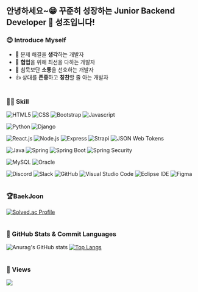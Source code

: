 

## 안녕하세요~😁 꾸준히 성장하는 Junior Backend Developer 🌱 성조입니다!



### 😊 Introduce Myself
- 🤔 문제 해결을 **생각**하는 개발자
- 👯 **협업**을 위해 최선을 다하는 개발자
- 💬 침묵보단 **소통**을 선호하는 개발자
- 👍 상대를 **존중**하고 **칭찬**할 줄 아는 개발자

#
### **👨‍💻 Skill**

<!-- Web Basic -->
<img src="https://img.shields.io/badge/HTML-E34F26?style=flat-square&logo=HTML5&logoColor=white" alt="HTML5"> <img src="https://img.shields.io/badge/CSS-1572B6?style=flat-square&logo=CSS3&logoColor=white" alt="CSS"> <img src="https://img.shields.io/badge/Bootstrap-7952B3?style=flat-square&logo=Bootstrap&logoColor=white" alt="Bootstrap"> <img src="https://img.shields.io/badge/Javascript-F7DF1E?style=flat-square&logo=Javascript&logoColor=white" alt="Javascript"> 


<!-- Python -->
<img src="https://img.shields.io/badge/Python-3776AB?style=flat-square&logo=Python&logoColor=white" alt="Python"> <img src="https://img.shields.io/badge/Django-092E20?style=flat-square&logo=Python&logoColor=white" alt="Django">


<!-- JavaScript -->
<img src="https://img.shields.io/badge/React.js-61DAFB?style=flat-square&logo=React&logoColor=white" alt="React.js"> <img src="https://img.shields.io/badge/Node.js-339933?style=flat-square&logo=Node.js&logoColor=white" alt="Node.js"> <img src="https://img.shields.io/badge/Express-000000?style=flat-square&logo=Express&logoColor=white" alt="Express"> <img src="https://img.shields.io/badge/Strapi-2F2E8B?style=flat-square&logo=Strapi&logoColor=white" alt="Strapi"> <img src="https://img.shields.io/badge/JSON Web Tokens-000000?style=flat-square&logo=JSON Web Tokens&logoColor=white" alt="JSON Web Tokens">


<!-- Java -->
<img src="https://img.shields.io/badge/Java-007396?style=flat-square&logo=Java&logoColor=white" alt="Java"> <img src="https://img.shields.io/badge/Spring-6DB33F?style=flat-square&logo=Spring&logoColor=white" alt="Spring"> <img src="https://img.shields.io/badge/Spring Boot-6DB33F?style=flat-square&logo=Spring&logoColor=white" alt="Spring Boot"> <img src="https://img.shields.io/badge/Spring Security-6DB33FF?style=flat-square&logo=Spring&logoColor=white" alt="Spring Security"> 

<!-- Database -->
<img src="https://img.shields.io/badge/MySQL-4479A1?style=flat-square&logo=MySQL&logoColor=white" alt="MySQL"> <img src="https://img.shields.io/badge/Oracle-F80000?style=flat-square&logo=Oracle&logoColor=white" alt="Oracle"> 

<!-- Tool -->
<img src="https://img.shields.io/badge/Discord-5865F2?style=flat-square&logo=Discord&logoColor=white" alt="Discord"> <img src="https://img.shields.io/badge/Slack-4A154B?style=flat-square&logo=Slack&logoColor=white" alt="Slack"> <img src="https://img.shields.io/badge/GitHub-181717?style=flat-square&logo=GitHub&logoColor=white" alt="GitHub"> <img src="https://img.shields.io/badge/Visual Studio Code-007ACC?style=flat-square&logo=Visual Studio Code&logoColor=white" alt="Visual Studio Code"> <img src="https://img.shields.io/badge/Eclipse IDE-2C2255?style=flat-square&logo=Eclipse IDE&logoColor=white" alt="Eclipse IDE">
<img src="https://img.shields.io/badge/Figma-F24E1E?style=flat-square&logo=Figma&logoColor=white" alt="Figma">


#
### 🏆BaekJoon
[![Solved.ac Profile](http://mazassumnida.wtf/api/v2/generate_badge?boj=seongjo)](https://solved.ac/seongjo/)


#
### 📖 GitHub Stats & Commit Languages
![Anurag's GitHub stats](https://github-readme-stats.vercel.app/api?username=seongjo-seo&show_icons=true&theme=merko)
[![Top Langs](https://github-readme-stats.vercel.app/api/top-langs/?username=seongjo-seo&layout=compact&theme=merko)](https://github.com/anuraghazra/github-readme-stats) 

#
### 👋 Views
<a href="https://hits.seeyoufarm.com"><img src="https://hits.seeyoufarm.com/api/count/incr/badge.svg?url=https%3A%2F%2Fgithub.com%2Fseongjo-seo&count_bg=%236777AE&title_bg=%23C6C3C3&icon=github.svg&icon_color=%238384BC&title=Profile_Views&edge_flat=false"/></a>



